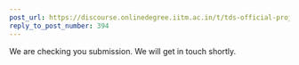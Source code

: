 ```yaml
---
post_url: https://discourse.onlinedegree.iitm.ac.in/t/tds-official-project1-discrepencies/171141/400
reply_to_post_number: 394
---
```

We are checking you submission. We will get in touch shortly.